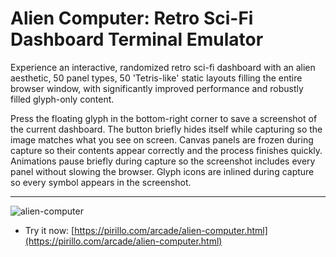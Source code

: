 
# Alien Computer: Retro Sci-Fi Dashboard Terminal Emulator

Experience an interactive, randomized retro sci-fi dashboard with an alien aesthetic, 50 panel types, 50 'Tetris-like' static layouts filling the entire browser window, with significantly improved performance and robustly filled glyph-only content.

Press the floating glyph in the bottom-right corner to save a screenshot of the current dashboard. The button briefly hides itself while capturing so the image matches what you see on screen.
Canvas panels are frozen during capture so their contents appear correctly and the process finishes quickly.
Animations pause briefly during capture so the screenshot includes every panel without slowing the browser.
Glyph icons are inlined during capture so every symbol appears in the screenshot.

---

![alien-computer](https://github.com/user-attachments/assets/3209580b-7124-4fdc-a56c-477475ddb743)

* Try it now: [https://pirillo.com/arcade/alien-computer.html](https://pirillo.com/arcade/alien-computer.html)
